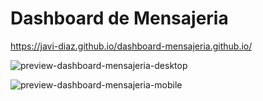 # Dashboard de Mensajeria

https://javi-diaz.github.io/dashboard-mensajeria.github.io/

![preview-dashboard-mensajeria-desktop](https://user-images.githubusercontent.com/88525089/175121433-e6801ce7-45df-41fc-a47b-689fc0ee7675.png)

![preview-dashboard-mensajeria-mobile](https://user-images.githubusercontent.com/88525089/175121446-8768c2c3-2d6a-4cd7-847e-f42cd42ad161.png)
